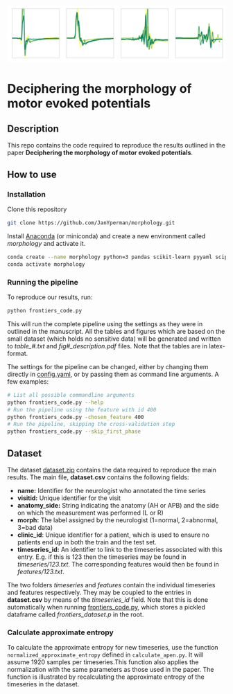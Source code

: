 ![Evoked Potential Time Series](images/readme_image.png)
# Deciphering the morphology of motor evoked potentials
## Description
This repo contains the code required to reproduce the results outlined in the paper **Deciphering the morphology of motor evoked potentials**.

## How to use
### Installation
Clone this repository
```bash
git clone https://github.com/JanYperman/morphology.git
```
Install [Anaconda](https://www.anaconda.com/distribution/) (or miniconda) and create a new environment called _morphology_ and activate it.
```bash
conda create --name morphology python=3 pandas scikit-learn pyyaml scipy matplotlib
conda activate morphology
```
### Running the pipeline
To reproduce our results, run:
```python
python frontiers_code.py
```
This will run the complete pipeline using the settings as they were in outlined in the manuscript. All the tables and figures which are based on the small dataset (which holds no sensitive data) will be generated and written to _table\_#.txt_ and _fig#\_description.pdf_ files. Note that the tables are in latex-format. 

The settings for the pipeline can be changed, either by changing them directly in [config.yaml](../master/config.yaml), or by passing them as command line arguments. A few examples:
```bash
# List all possible commandline arguments
python frontiers_code.py --help
# Run the pipeline using the feature with id 400
python frontiers_code.py -chosen_feature 400
# Run the pipeline, skipping the cross-validation step
python frontiers_code.py --skip_first_phase
```
## Dataset
The dataset [dataset.zip](../master/dataset.zip) contains the data required to reproduce the main results. The main file, __dataset.csv__ contains the following fields:
* __name:__ Identifier for the neurologist who annotated the time series
* __visitid:__ Unique identifier for the visit
* __anatomy\_side:__ String indicating the anatomy (AH or APB) and the side on which the measurement was performed (L or R)
* __morph:__ The label assigned by the neurologist (1=normal, 2=abnormal, 3=bad data)
* __clinic\_id__: Unique identifier for a patient, which is used to ensure no patients end up in both the train and the test set.
* __timeseries\_id:__ An identifier to link to the timeseries associated with this entry. E.g. if this is 123 then the timeseries may be found in _timeseries/123.txt_. The corresponding features would then be found in _features/123.txt_.

The two folders _timeseries_ and _features_ contain the individual timeseries and features respectively. They may be coupled to the entries in __dataset.csv__ by means of the _timeseries\_id_ field. Note that this is done automatically when running [frontiers_code.py](../master/frontiers_code.py), which stores a pickled dataframe called _frontiers\_dataset.p_ in the root.

### Calculate approximate entropy
To calculate the approximate entropy for new timeseries, use the function `normalized_approximate_entropy` defined in `calculate_apen.py`. It will assume 1920 samples per timeseries.This function also applies the normalization with the same parameters as those used in the paper. The function is illustrated by recalculating the approximate entropy of the timeseries in the dataset.
